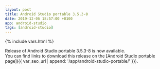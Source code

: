 ```yaml
---
layout: post
title: Android Studio portable 3.5.3-8
date: 2019-12-06 18:57:00 +0100
app: android-studio
tags: [android-studio]
---
```

{% include vars.html %}

Release of Android Studio portable 3.5.3-8 is now available.<br />
You can find links to download this release on the [Android Studio portable page]({{ var_seo_url | append: '/app/android-studio-portable/' }}).